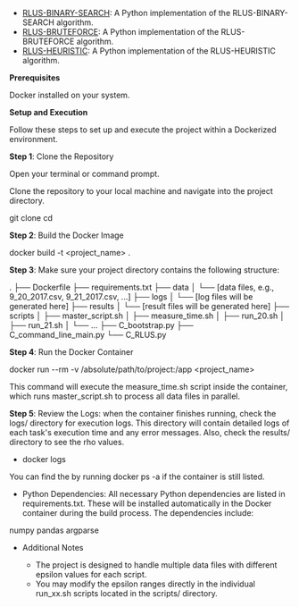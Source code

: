 
- [RLUS-BINARY-SEARCH](https://github.com/armandiag/RLUS-BINARY-SEARCH): A Python implementation of the RLUS-BINARY-SEARCH algorithm.
- [RLUS-BRUTEFORCE](https://github.com/armandiag/RLUS-BRUTEFORCE): A Python implementation of the RLUS-BRUTEFORCE algorithm.
- [RLUS-HEURISTIC](https://github.com/armandiag/RLUS-HEURISTIC): A Python implementation of the RLUS-HEURISTIC algorithm.


**Prerequisites**

Docker installed on your system.

**Setup and Execution**

Follow these steps to set up and execute the project within a Dockerized environment.

**Step 1**: Clone the Repository

Open your terminal or command prompt.

Clone the repository to your local machine and navigate into the project directory.


git clone <repository-url>
cd <repository-directory>


**Step 2**: Build the Docker Image


docker build -t <project_name> .

**Step 3**: Make sure your project directory contains the following structure:

.
├── Dockerfile
├── requirements.txt
├── data
│   └── [data files, e.g., 9_20_2017.csv, 9_21_2017.csv, ...]
├── logs
│   └── [log files will be generated here]
├── results
│   └── [result files will be generated here]
├── scripts
│   ├── master_script.sh
│   ├── measure_time.sh
│   ├── run_20.sh
│   ├── run_21.sh
│   └── ...
├── C_bootstrap.py
├── C_command_line_main.py
└── C_RLUS.py

**Step 4**: Run the Docker Container

docker run --rm -v /absolute/path/to/project:/app <project_name> 

This command will execute the measure_time.sh script inside the container, which runs master_script.sh to process all data files in parallel.

**Step 5**: Review the Logs: when the container finishes running, check the logs/ directory for execution logs. This directory will contain detailed logs of each task's execution time and any error messages. Also, check the results/ directory to see the rho values.

- docker logs <container-id>

You can find the <container-id> by running docker ps -a if the container is still listed.

- Python Dependencies: All necessary Python dependencies are listed in requirements.txt. These will be installed automatically in the Docker container during the build process. The dependencies include:

numpy
pandas
argparse

- Additional Notes

  - The project is designed to handle multiple data files with different epsilon values for each script.
  - You may modify the epsilon ranges directly in the individual run_xx.sh scripts located in the scripts/ directory.
